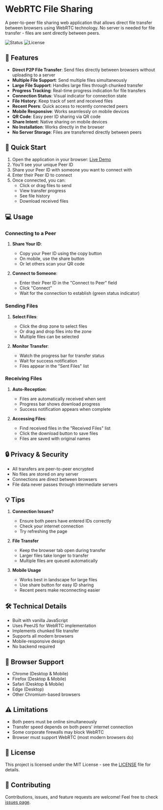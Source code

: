 # WebRTC File Sharing

A peer-to-peer file sharing web application that allows direct file transfer between browsers using WebRTC technology. No server is needed for file transfer - files are sent directly between peers.

![Status](https://img.shields.io/badge/status-active-success.svg)
![License](https://img.shields.io/badge/license-MIT-blue.svg)

## 🌟 Features

- **Direct P2P File Transfer**: Send files directly between browsers without uploading to a server
- **Multiple File Support**: Send multiple files simultaneously
- **Large File Support**: Handles large files through chunked transfer
- **Progress Tracking**: Real-time progress indication for file transfers
- **Connection Status**: Visual indicator for connection state
- **File History**: Keep track of sent and received files
- **Recent Peers**: Quick access to recently connected peers
- **Mobile Responsive**: Works seamlessly on mobile devices
- **QR Code**: Easy peer ID sharing via QR code
- **Share Intent**: Native sharing on mobile devices
- **No Installation**: Works directly in the browser
- **No Server Storage**: Files are transferred directly between peers

## 🚀 Quick Start

1. Open the application in your browser: [Live Demo](https://yadavshashankr.github.io/local-host/)
2. You'll see your unique Peer ID
3. Share your Peer ID with someone you want to connect with
4. Enter their Peer ID to connect
5. Once connected, you can:
   - Click or drag files to send
   - View transfer progress
   - See file history
   - Download received files

## 💻 Usage

### Connecting to a Peer

1. **Share Your ID**:
   - Copy your Peer ID using the copy button
   - On mobile, use the share button
   - Or let others scan your QR code

2. **Connect to Someone**:
   - Enter their Peer ID in the "Connect to Peer" field
   - Click "Connect"
   - Wait for the connection to establish (green status indicator)

### Sending Files

1. **Select Files**:
   - Click the drop zone to select files
   - Or drag and drop files into the zone
   - Multiple files can be selected

2. **Monitor Transfer**:
   - Watch the progress bar for transfer status
   - Wait for success notification
   - Files appear in the "Sent Files" list

### Receiving Files

1. **Auto-Reception**:
   - Files are automatically received when sent
   - Progress bar shows download progress
   - Success notification appears when complete

2. **Accessing Files**:
   - Find received files in the "Received Files" list
   - Click the download button to save files
   - Files are saved with original names

## 🔒 Privacy & Security

- All transfers are peer-to-peer encrypted
- No files are stored on any server
- Connections are direct between browsers
- File data never passes through intermediate servers

## 💡 Tips

1. **Connection Issues?**
   - Ensure both peers have entered IDs correctly
   - Check your internet connection
   - Try refreshing the page

2. **File Transfer**
   - Keep the browser tab open during transfer
   - Larger files take longer to transfer
   - Multiple files are queued automatically

3. **Mobile Usage**
   - Works best in landscape for large files
   - Use share button for easy ID sharing
   - Recent peers make reconnecting easier

## 🛠️ Technical Details

- Built with vanilla JavaScript
- Uses PeerJS for WebRTC implementation
- Implements chunked file transfer
- Supports all modern browsers
- Mobile-responsive design
- No backend required

## 🔧 Browser Support

- Chrome (Desktop & Mobile)
- Firefox (Desktop & Mobile)
- Safari (Desktop & Mobile)
- Edge (Desktop)
- Other Chromium-based browsers

## ⚠️ Limitations

- Both peers must be online simultaneously
- Transfer speed depends on both peers' internet connection
- Some corporate firewalls may block WebRTC
- Browser must support WebRTC (most modern browsers do)

## 📝 License

This project is licensed under the MIT License - see the [LICENSE](LICENSE) file for details.

## 🤝 Contributing

Contributions, issues, and feature requests are welcome! Feel free to check [issues page](https://github.com/yadavshashankr/local-host/issues).
